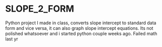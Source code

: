 # SLOPE_2_FORM
Python project I made in class, converts slope intercept to standard data form and vice versa, it can also graph slope intercept equations. Its not polished whatsoever and i started python couple weeks ago. Failed math last yr
